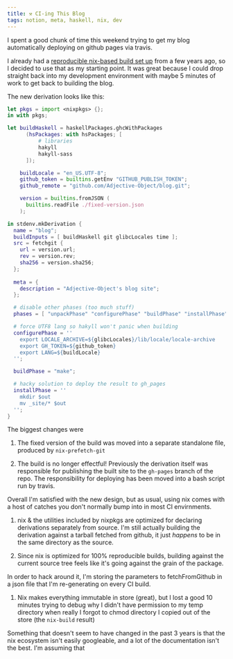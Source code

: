 ```yaml
---
title: ⚒ CI-ing This Blog
tags: notion, meta, haskell, nix, dev
---
```


I spent a good chunk of time this weekend trying to get my blog automatically deploying on github pages via travis.



I already had a [reproducible nix-based build set up](http://huang-hobbs.co/blog/posts/2016-03-02-packaging-this-blog/) from a few years ago, so I decided to use that as my starting point. It was great because I could drop straight back into my development environment with maybe 5 minutes of work to get back to building the blog. 



The new derivation looks like this:

```Nix
let pkgs = import <nixpkgs> {};
in with pkgs;

let buildHaskell = haskellPackages.ghcWithPackages
      (hsPackages: with hsPackages; [
          # libraries
          hakyll
          hakyll-sass
      ]);

    buildLocale = "en_US.UTF-8";
    github_token = builtins.getEnv "GITHUB_PUBLISH_TOKEN";
    github_remote = "github.com/Adjective-Object/blog.git";

    version = builtins.fromJSON (
      builtins.readFile ./fixed-version.json
    );

in stdenv.mkDerivation {
  name = "blog";
  buildInputs = [ buildHaskell git glibcLocales time ];
  src = fetchgit {
    url = version.url;
    rev = version.rev;
    sha256 = version.sha256;
  };
    
  meta = {
    description = "Adjective-Object's blog site";
  };

  # disable other phases (too much stuff)
  phases = [ "unpackPhase" "configurePhase" "buildPhase" "installPhase"];

  # force UTF8 lang so hakyll won't panic when building
  configurePhase = ''
    export LOCALE_ARCHIVE=${glibcLocales}/lib/locale/locale-archive
    export GH_TOKEN=${github_token}
    export LANG=${buildLocale}
  '';

  buildPhase = "make";

  # hacky solution to deploy the result to gh_pages
  installPhase = ''
    mkdir $out
    mv _site/* $out
  '';
}
```



The biggest changes were

1. The fixed version of the build was moved into a separate standalone file, produced by `nix-prefetch-git`


1. The build is no longer effectful! Previously the derivation itself was responsible for publishing the built site to the `gh-pages` branch of the repo. The responsibility for deploying has been moved into a bash script run by travis.




Overall I'm satisfied with the new design, but as usual, using nix comes with a host of catches you don't normally bump into in most CI envirnments.



1. nix & the utilities included by nixpkgs are optimized for declaring derivations separately from source. I'm still actually building the derivation against a tarball fetched from github, it just _happens_ to be in the same directory as the source. 


1. Since nix is optimized for 100% reproducible builds, building against the current source tree feels like it's going against the grain of the package.

In order to hack around it, I'm storing the parameters to fetchFromGithub in a json file that I'm re-generating on every CI build.


1. Nix makes everything immutable in store (great), but I lost a good 10 minutes trying to debug why I didn't have permission to my temp directory when really I forgot to chmod directory I copied out of the store (the `nix-build` result)




Something that doesn't seem to have changed in the past 3 years is that the nix ecosystem isn't easily googleable, and a lot of the documentation isn't the best. I'm assuming that 



